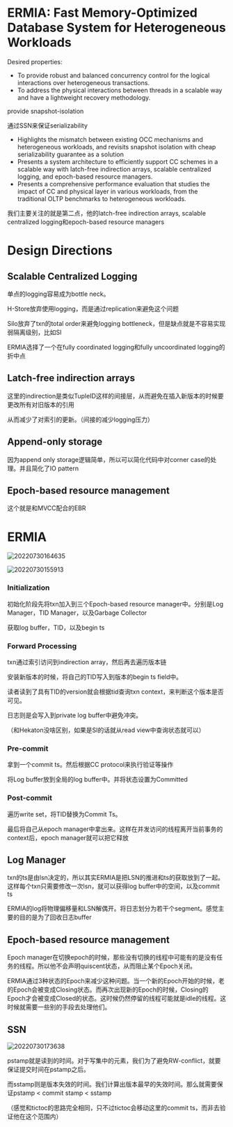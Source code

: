 # ERMIA: Fast Memory-Optimized Database System for Heterogeneous Workloads

Desired properties:
* To provide robust and balanced concurrency control for the logical interactions over heterogeneous transactions.
* To address the physical interactions between threads in a scalable way and have a lightweight recovery methodology.

provide snapshot-isolation

通过SSN来保证serializability

* Highlights the mismatch between existing OCC mechanisms and heterogeneous workloads, and revisits snapshot isolation with cheap serializability guarantee as a solution
* Presents a system architecture to efficiently support CC schemes in a scalable way with latch-free indirection arrays, scalable centralized logging, and epoch-based resource managers.
* Presents a comprehensive performance evaluation that studies the impact of CC and physical layer in various workloads, from the traditional OLTP benchmarks to heterogeneous workloads.

我们主要关注的就是第二点，他的latch-free indirection arrays, scalable centralized logging和epoch-based resource managers

# Design Directions

## Scalable Centralized Logging

单点的logging容易成为bottle neck。

H-Store放弃使用logging，而是通过replication来避免这个问题

Silo放弃了txn的total order来避免logging bottleneck，但是缺点就是不容易实现弱隔离级别，比如SI

ERMIA选择了一个在fully coordinated logging和fully uncoordinated logging的折中点

## Latch-free indirection arrays

这里的indirection是类似TupleID这样的间接层，从而避免在插入新版本的时候要更改所有对旧版本的引用

从而减少了对索引的更新。（间接的减少logging压力）

## Append-only storage

因为append only storage逻辑简单，所以可以简化代码中对corner case的处理。并且简化了IO pattern

## Epoch-based resource management

这个就是和MVCC配合的EBR

# ERMIA

![20220730164635](https://picsheep.oss-cn-beijing.aliyuncs.com/pic/20220730164635.png)

![20220730155913](https://picsheep.oss-cn-beijing.aliyuncs.com/pic/20220730155913.png)

### Initialization

初始化阶段先将txn加入到三个Epoch-based resource manager中。分别是Log Manager，TID Manager，以及Garbage Collector

获取log buffer，TID，以及begin ts

### Forward Processing

txn通过索引访问到indirection array，然后再去遍历版本链

安装新版本的时候，将自己的TID写入到版本的begin ts field中。

读者读到了具有TID的version就会根据tid查询txn context，来判断这个版本是否可见。

日志则是会写入到private log buffer中避免冲突。

（和Hekaton没啥区别，如果是SI的话就从read view中查询状态就可以）

### Pre-commit

拿到一个commit ts。然后根据CC protocol来执行验证等操作

将Log buffer放到全局的log buffer中。并将状态设置为Committed

### Post-commit

遍历write set，将TID替换为Commit Ts。

最后将自己从epoch manager中拿出来。这样在并发访问的线程离开当前事务的context后，epoch manager就可以把它释放

## Log Manager

txn的ts是由lsn决定的，所以其实ERMIA是把LSN的推进和ts的获取放到了一起。这样每个txn只需要修改一次lsn，就可以获得log buffer中的空间，以及commit ts

ERMIA的log将物理偏移量和LSN解偶开。将日志划分为若干个segment。感觉主要的目的是为了回收日志buffer

## Epoch-based resource management

Epoch manager在切换epoch的时候，那些没有切换的线程中可能有的是没有任务的线程。所以他不会声明quiscent状态，从而阻止某个Epoch关闭。

ERMIA通过3种状态的Epoch来减少这种问题。当一个新的Epoch开始的时候，老的Epoch会被变成Closing状态。而再次出现新的Epoch的时候，Closing的Epoch才会被变成Closed的状态。这时候仍然停留的线程可能就是idle的线程。这时候就需要一些别的手段去处理他们。

## SSN

![20220730173638](https://picsheep.oss-cn-beijing.aliyuncs.com/pic/20220730173638.png)

pstamp就是读到的时间。对于写集中的元素，我们为了避免RW-conflict，就要保证提交时间在pstamp之后。

而sstamp则是版本失效的时间。我们计算出版本最早的失效时间。那么就需要保证pstamp < commit stamp < sstamp

（感觉和tictoc的思路完全相同，只不过tictoc会移动这里的commit ts，而非去验证他在这个范围内）

